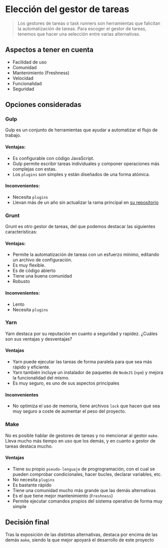 # Elección del gestor de tareas
> Los gestores de tareas o task runners son herramientas que falicitan la automatización de tareas. Para escoger el gestor de tareas, tenemos que hacer una selección entre varias alternativas.

## Aspectos a tener en cuenta

* Facilidad de uso
* Comunidad
* Mantenimiento (Freshness)
* Velocidad
* Funcionalidad
* Seguridad

## Opciones consideradas

### Gulp

Gulp es un conjunto de herramientas que ayudar a automatizar el flujo de trabajo.

#### Ventajas:

* Es configurable con código JavaScript.
* Gulp permite escribir tareas individuales y componer operaciones más complejas con estas.
* Los `plugins` son simples y están diseñados de una forma atómica.

#### Inconvenientes:

* Necesita `plugins`
* Llevan más de un año sin actualizar la rama principal en [su repositorio](https://github.com/gulpjs/gulp)

### Grunt

Grunt es otro gestor de tareas, del que podemos destacar las siguientes características:

#### Ventajas:

* Permite la automatización de tareas con un esfuerzo mínimo, editando un archivo de configuración.
* Es muy flexible.
* Es de código abierto
* Tiene una buena comunidad
* Robusto

#### Inconvenientes:

* Lento
* Necesita `plugins`

### Yarn

Yarn destaca por su reputación en cuanto a seguridad y rapidez. ¿Cuáles son sus ventajas y desventajas?

#### Ventajas

* Yarn puede ejecutar las tareas de forma paralela para que sea más rápido y eficiente.
* Yarn también incluye un instalador de paquetes de `NodeJS` (`npm`) y mejora la funcionalidad del mismo.
* Es muy seguro, es uno de sus aspectos principales

#### Inconvenientes

* No optimiza el uso de memoria, tiene archivos `lock` que hacen que sea muy seguro a coste de aumentar el peso del proyecto.


### Make

No es posible hablar de gestores de tareas y no mencionar al gestor `make`. Lleva mucho más tiempo en uso que los demás, y en cuanto a gestor de tareas destaca mucho.

#### Ventajas

* Tiene su propio `pseudo-lenguaje` de progrogramación, con el cual se pueden comprobar condicionales, hacer bucles, declarar variables, etc. 
* No necesita `plugins`
* Es bastante rápido
* Tiene una comunidad mucho más grande que las demás alternativas
* Es el que tiene mejor mantenimiento (`Freshness`)
* Permite ejecutar comandos propios del sistema operativo de forma muy simple

## Decisión final

Tras la exposición de las distintas alternativas, destaca por encima de las demás `make`, siendo la que mejor apoyará el desarrollo de este proyecto
